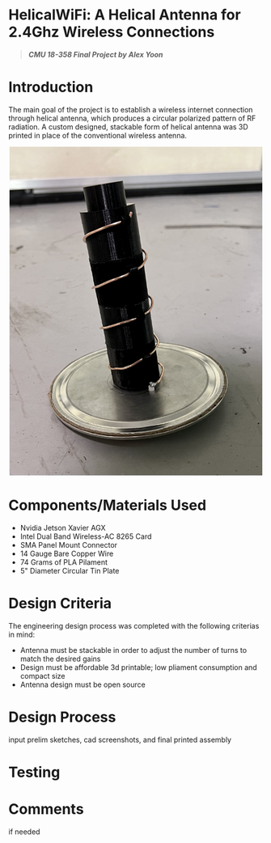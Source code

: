 # HelicalWiFi: A Helical Antenna for 2.4Ghz Wireless Connections

> ***CMU 18-358 Final Project by Alex Yoon***

# Introduction
The main goal of the project is to establish a wireless internet connection through helical antenna, which produces a circular polarized pattern of RF radiation. A custom designed, stackable form of helical antenna was 3D printed in place of the conventional wireless antenna. 

<p align="center">
  <img src="/assets/helical.jpg" width="500" height="650">
</p>

# Components/Materials Used
- Nvidia Jetson Xavier AGX
- Intel Dual Band Wireless-AC 8265 Card
- SMA Panel Mount Connector
- 14 Gauge Bare Copper Wire
- 74 Grams of PLA Pilament
- 5" Diameter Circular Tin Plate

# Design Criteria
The engineering design process was completed with the following criterias in mind:
- Antenna must be stackable in order to adjust the number of turns to match the desired gains
- Design must be affordable 3d printable; low pliament consumption and compact size
- Antenna design must be open source

# Design Process
input prelim sketches, cad screenshots, and final printed assembly

# Testing


# Comments
if needed

